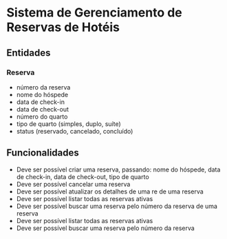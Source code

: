 # Sistema de Gerenciamento de Reservas de Hotéis

## Entidades

### Reserva

- número da reserva
- nome do hóspede
- data de check-in
- data de check-out
- número do quarto
- tipo de quarto (simples, duplo, suíte)
- status (reservado, cancelado, concluído)

## Funcionalidades

- Deve ser possível criar uma reserva, passando: nome do hóspede, data de check-in, data de check-out, tipo de quarto
- Deve ser possível cancelar uma reserva
- Deve ser possível atualizar os detalhes de uma re
de uma reserva
- Deve ser possível listar todas as reservas ativas
- Deve ser possível buscar uma reserva pelo número da reserva
de uma reserva
- Deve ser possível listar todas as reservas ativas
- Deve ser possível buscar uma reserva pelo número da reserva